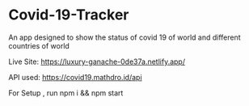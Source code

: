 # Covid-19-Tracker
 An app designed to show the status of covid 19 of world and  different countries of world
 
 Live Site: https://luxury-ganache-0de37a.netlify.app/
 
 API used: https://covid19.mathdro.id/api
 
 
 For Setup ,
  run npm i && npm start

 
 
 
